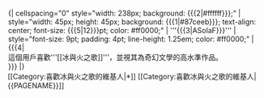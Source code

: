 <div style="float: left; border:solid {{{1|#87ceeb}}} 1px; margin: 1px;">
{| cellspacing="0" style="width: 238px; background: {{{2|#ffffff}}};"
| style="width: 45px; height: 45px; background: {{{1|#87ceeb}}}; text-align: center; font-size: {{{5|12}}}pt; color: #ff0000;" | '''{{{3|ASoIaF}}}'''
| style="font-size: 9pt; padding: 4pt; line-height: 1.25em; color: #ff0000;" | {{{4|<div class="center">這個用戶喜歡'''[[冰與火之歌]]'''，並視其為奇幻文學的高水準作品。</div>}}}
|}</div><noinclude>
[[Category:喜歡冰與火之歌的維基人|*]]
</noinclude><includeonly>
[[Category:喜歡冰與火之歌的維基人|{{PAGENAME}}]]
</includeonly>